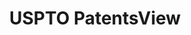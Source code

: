 ---
layout: default
bigquery: https://console.cloud.google.com/bigquery?p=patents-public-data&d=patentsview&page=dataset
citation: Attribution should be given to PatentsView for use, distribution, or derivative
  works.
code: https://github.com/CSSIP-AIR/PatentsView-Code-Snippets/
contributors: USPTO
cost: None
description: 'PatentsView includes US patent data including raw data (summaries, applications,
  pregrant applications), disambugations of inventors and assignees, and inventor
  gender estimates.  Also foreign priority data, # of figures and sheets, and government
  interest statements.'
documentation: https://patentsview.org/query/builder-faqs
last_edit: 04/12/2022, 04:01:30
location: https://patentsview.org/
maintained_by: USPTO
record_creation_timestamp: 12/2/2020 17:20:46
schema_fields:
- term_grant
- disamb_assignee_id_20200630
- organization_id
- term_extension
- disamb_inventor_id_20200929
- classification_data_source
- disamb_inventor_id_20201229
- reldocno
- dependent
- text
- term_disclaimer
- _102_date
- deceased
- category
- action_date
- disamb_inventor_id_20190820
- disamb_inventor_id_20180528
- publication_number
- status
- section
- disamb_assignee_id_20191231
- disamb_assignee_id_20190312
- rawlocation_id
- disamb_assignee_id_20190820
- group
- latitude
- group_id
- level_two
- number
- ipc_class
- exemplary
- citation_id
- organization
- role
- lawyer_id
- name
- country
- disamb_inventor_id_20190312
- county_fips
- subgroup_id
- disamb_inventor_id_20200331
- level_three
- latin_name
- disamb_inventor_id_20191231
- subsection_id
- relkind
- length
- id
- classification_status
- series_code
- num_figures
- field_title
- longitude
- num_sheets
- _371_date
- main_group
- male_flag
- applicant_type
- city
- rawinventor_id
- application_id
- kind
- disamb_inventor_id_20170307
- subclass
- disamb_assignee_id_20200331
- filename
- rawassignee_id
- ipc_version_indicator
- f371_date
- uuid
- male
- sector_title
- location_id
- state
- inventor_id
- date
- variety
- level_one
- disclaimer_date
- sequence
- name_first
- latlong
- disamb_assignee_id_20200929
- country_transformed
- section_id
- subcategory_id
- symbol_position
- disamb_assignee_id_20181127
- lname
- abstract
- contract_award_number
- withdrawn
- disamb_inventor_id_20181127
- doc_type
- f102_date
- classification_value
- attribution_status
- disamb_inventor_id_20170808
- subgroup
- disamb_assignee_id_20191008
- subclass_id
- num_claims
- num
- fname
- disamb_inventor_id_20171003
- disamb_inventor_id_20171226
- gi_statement
- type
- assignee_id
- disamb_inventor_id_20200630
- county
- state_fips
- field_id
- name_last
- designation
- classification_level
- mainclass_id
- rule_47
- rel_id
- lapse_of_patent
- category_id
- patent_id
- doctype
- title
- disamb_inventor_id_20191008
shortname: patentsview
tags:
- disambiguation
- United States
- gender
terms_of_use: Creative Commons Attribution 4.0 International License.
timeframe: 1963-1999
title: USPTO PatentsView
uuid: cf1780b1-e265-4e49-8d1d-83b9cfe0fd9a
---